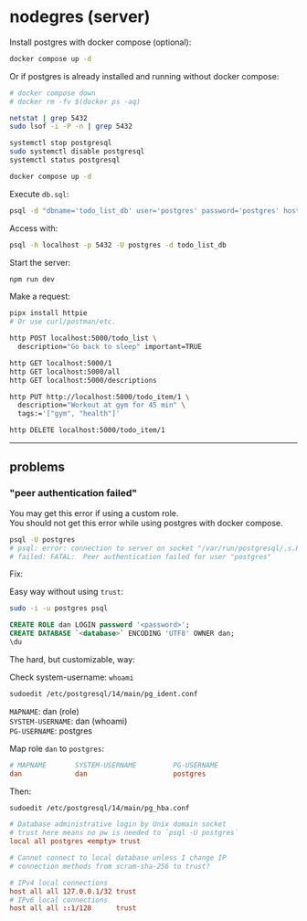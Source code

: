 # nodegres (server)

Install postgres with docker compose (optional):

```bash
docker compose up -d
```

Or if postgres is already installed and running without docker compose:

```bash
# docker compose down
# docker rm -fv $(docker ps -aq)

netstat | grep 5432
sudo lsof -i -P -n | grep 5432

systemctl stop postgresql
sudo systemctl disable postgresql
systemctl status postgresql

docker compose up -d
```

Execute `db.sql`:

```bash
psql -d "dbname='todo_list_db' user='postgres' password='postgres' host='localhost'" -f db.sql
```

Access with:

```bash
psql -h localhost -p 5432 -U postgres -d todo_list_db
```

Start the server:

```bash
npm run dev
```

Make a request:

```bash
pipx install httpie
# Or use curl/postman/etc.

http POST localhost:5000/todo_list \
  description="Go back to sleep" important=TRUE

http GET localhost:5000/1
http GET localhost:5000/all
http GET localhost:5000/descriptions

http PUT http://localhost:5000/todo_item/1 \
  description="Workout at gym for 45 min" \
  tags:='["gym", "health"]'

http DELETE localhost:5000/todo_item/1
```

---

## problems

### "peer authentication failed"

You may get this error if using a custom role.  
You should not get this error while using postgres with docker compose.

```bash
psql -U postgres
# psql: error: connection to server on socket "/var/run/postgresql/.s.PGSQL.5432"
# failed: FATAL:  Peer authentication failed for user "postgres"
```

Fix:

Easy way without using `trust`:

```bash
sudo -i -u postgres psql
```

```sql
CREATE ROLE dan LOGIN password '<password>';
CREATE DATABASE `<database>` ENCODING 'UTF8' OWNER dan;
\du
```

The hard, but customizable, way:

Check system-username: `whoami`

```bash
sudoedit /etc/postgresql/14/main/pg_ident.conf
```

`MAPNAME`: dan (role)  
`SYSTEM-USERNAME`: dan (whoami)  
`PG-USERNAME`: postgres

Map role `dan` to `postgres`:

```conf
# MAPNAME       SYSTEM-USERNAME         PG-USERNAME
dan             dan                     postgres
```

Then:

```bash
sudoedit /etc/postgresql/14/main/pg_hba.conf
```

```conf
# Database administrative login by Unix domain socket
# trust here means no pw is needed to `psql -U postgres`
local all postgres <empty> trust

# Cannot connect to local database unless I change IP
# connection methods from scram-sha-256 to trust?

# IPv4 local connections
host all all 127.0.0.1/32 trust
# IPv6 local connections
host all all ::1/128      trust
```
